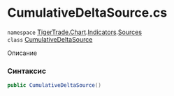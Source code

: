 
# CumulativeDeltaSource.cs
`namespace` [TigerTrade.Chart](../../../../../TigerTrade.Chart.md).[Indicators](../../../../../TigerTrade.Chart/Indicators.md).[Sources](../../../../../TigerTrade.Chart/Indicators/Sources.md)  
    `class` [CumulativeDeltaSource](../../CumulativeDeltaSource.cs.md)

Описание

### Синтаксис
```csharp
public CumulativeDeltaSource()
```


                    
                    